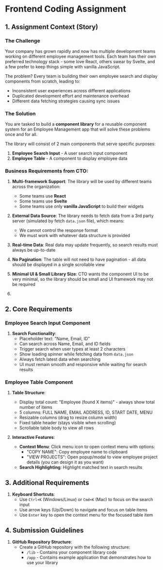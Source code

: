 # Frontend Coding Assignment

## 1. Assignment Context (Story)

### The Challenge
Your company has grown rapidly and now has multiple development teams working on different employee management tools. Each team has their own preferred technology stack - some love React, others swear by Svelte, and a few prefer to keep things simple with vanilla JavaScript.

The problem? Every team is building their own employee search and display components from scratch, leading to:
- Inconsistent user experiences across different applications
- Duplicated development effort and maintenance overhead
- Different data fetching strategies causing sync issues

### The Solution
You are tasked to build a **component library** for a reusable component system for an Employee Management app that will solve these problems once and for all.

The library will consist of 2 main components that serve specific purposes:
1. **Employee Search Input** - A user search input component
2. **Employee Table** - A component to display employee data

### Business Requirements from CTO:
1. **Multi-framework Support**: The library will be used by different teams across the organization:
   - Some teams use **React**
   - Some teams use **Svelte**
   - Some teams use only **vanilla JavaScript** to build their widgets

2. **External Data Source**: The library needs to fetch data from a 3rd party server (simulated by fetch `data.json` file), which means:
   - We cannot control the response format
   - We must work with whatever data structure is provided

3. **Real-time Data**: Real data may update frequently, so search results must always be up-to-date

4. **No Pagination**: The table will not need to have pagination - all data should be displayed in a single scrollable view

4. **Minimal UI & Small Library Size**: CTO wants the component UI to be very minimal, so the library should be small and UI framework may not be required

5.

## 2. Core Requirements

### Employee Search Input Component
1. **Search Functionality**:
   - Placeholder text: "Name, Email, ID"
   - Can search across Name, Email, and ID fields
   - Trigger search when user types at least 2 characters
   - Show loading spinner while fetching data from `data.json`
   - Always fetch latest data when searching
   - UI must remain smooth and responsive while waiting for search results

### Employee Table Component
1. **Table Structure**:
   - Display total count: "Employee (found X items)" - always show total number of items
   - 5 columns: FULL NAME, EMAIL ADDRESS, ID, START DATE, MENU
   - Resizable columns (drag to resize column width)
   - Fixed table header (stays visible when scrolling)
   - Scrollable table body to view all rows

2. **Interactive Features**:
   - **Context Menu**: Click menu icon to open context menu with options:
     - "COPY NAME": Copy employee name to clipboard
     - "VIEW PROJECTS": Open popup/modal to view employee project details (you can design it as you want)
   - **Search Highlighting**: Highlight matched text in search results


## 3. Additional Requirements

1. **Keyboard Shortcuts**:
   - Use `Ctrl+K` (Windows/Linux) or `Cmd+K` (Mac) to focus on the search input
   - Use arrow keys (Up/Down) to navigate and focus on table items
   - Use `Enter` key to open the context menu for the focused table item

## 4. Submission Guidelines

1. **GitHub Repository Structure**:
   - Create a GitHub repository with the following structure:
     - `/lib` - Contains your component library code
     - `/app` - Contains example application that demonstrates how to use your library


